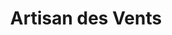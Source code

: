 ---
title: "Artisan des Vents"
url: /saint-hilaire-de-brethmas/artisan-des-vents/
shop: instrument de musique
---